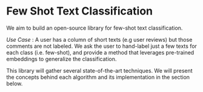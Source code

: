 # Few Shot Text Classification

We aim to build an open-source library for few-shot text classification. 

*Use Case* : A user has a column of short texts (e.g user reviews) but those comments are not labeled. We ask the user to hand-label just a few texts for each class (i.e. few-shot), and provide a method that leverages pre-trained embeddings to generalize the classification.

This library will gather several state-of-the-art techniques. We will present the concepts behind each algorithm and its implementation in the section below.


